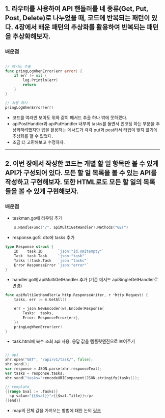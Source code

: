 ## 1. 라우터를 사용하여 API 핸들러를 네 종류(Get, Put, Post, Delete)로 나누었을 때, 코드에 반복되는 패턴이 있다. 4장에서 배운 패턴의 추상화를 활용하여 반복되는 패턴을 추상화해보자. 

### 배운점

~~~go

// 메서드 추출
func pringLogWhenError(err error) {
    if err != nil {
        log.Println(err)
        return
    }
}

// 사용 예시
pringLogWhenError(err)
~~~

- 코드를 여러번 보아도 위와 같이 메서드 추출 하나 밖에 못하겠다.
- apiPostHandler과 apiPutHandler 내부의 tasks를 돌면서 인코딩 하는 부분을 추상화하려했지만 맵을 활용하는 메서드가 각각 put과 post라서 타입이 맞지 않기에 추상화를 할 수 없었다. 
- 조금 더 고민해보고 수정하자. 

---

## 2. 이번 장에서 작성한 코드는 개별 할 일 항목만 볼 수 있게 API가 구성되어 있다. 모든 할 일 목록을 볼 수 있는 API를 작성하고 구현해보자. 또한 HTML로도 모든 할 일의 목록들을 볼 수 있게 구현해보자.  

### 배운점

- taskman.go에 라우팅 추가
~~~go
    s.HandleFunc("/", apiMultiGetHandler).Methods("GET")
~~~

- response.go의 dto에 tasks 추가
~~~go
type Response struct {
	ID    task.ID       `json:"id,omitempty"`
	Task  task.Task     `json:"task"`
	Tasks []task.Task	`json:"tasks"`
	Error ResponseError `json:"error"`
}
~~~

- handler.go에 apiMultiGetHandler 추가 (기존 메서드 apiSingleGetHandler로 변경)
~~~go
func apiMultiGetHandler(w http.ResponseWriter, r *http.Request) {
	tasks, err := m.GetAll()

	err = json.NewEncoder(w).Encode(Response{
		Tasks:  tasks,
		Error: ResponseError{err},
	})
	pringLogWhenError(err)
}
~~~

- task.html에 복수 조회 api 사용, 응답 값을 템플릿엔진으로 보여주기
~~~go

// api
xhr.open("GET", "/api/v1/task/", false);
xhr.send();
var response = JSON.parse(xhr.responseText);
var tasks = response.tasks;
xhr.send("tasks="+encodeURIComponent(JSON.stringify(tasks)));

// template
{{range $val := .Tasks}}
  <p value="{{$val}}">{{$val.Title}}</p>
{{end}}
~~~

- map의 전체 값을 가져오는 방법에 대한 논의 [링크](https://stackoverflow.com/questions/21362950/getting-a-slice-of-keys-from-a-map)
